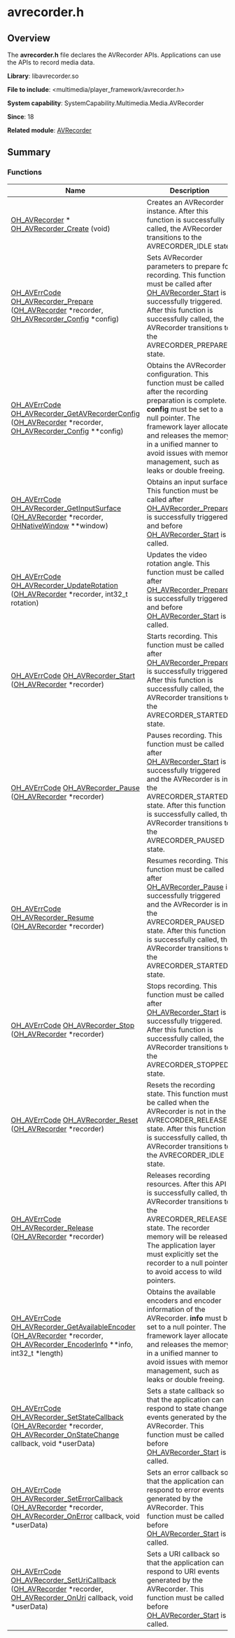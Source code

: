 # avrecorder.h


## Overview

The **avrecorder.h** file declares the AVRecorder APIs. Applications can use the APIs to record media data.

**Library**: libavrecorder.so

**File to include**: &lt;multimedia/player_framework/avrecorder.h&gt;

**System capability**: SystemCapability.Multimedia.Media.AVRecorder

**Since**: 18

**Related module**: [AVRecorder](_a_v_recorder.md)


## Summary


### Functions

| Name| Description|
| -------- | -------- |
| [OH_AVRecorder](_a_v_recorder.md#oh_avrecorder) \* [OH_AVRecorder_Create](_a_v_recorder.md#oh_avrecorder_create) (void) | Creates an AVRecorder instance. After this function is successfully called, the AVRecorder transitions to the AVRECORDER_IDLE state.|
| [OH_AVErrCode](../apis-avcodec-kit/_core.md#oh_averrcode) [OH_AVRecorder_Prepare](_a_v_recorder.md#oh_avrecorder_prepare) ([OH_AVRecorder](_a_v_recorder.md#oh_avrecorder) \*recorder, [OH_AVRecorder_Config](_o_h___a_v_recorder___config.md) \*config) | Sets AVRecorder parameters to prepare for recording. This function must be called after [OH_AVRecorder_Start](_a_v_recorder.md#oh_avrecorder_start) is successfully triggered. After this function is successfully called, the AVRecorder transitions to the AVRECORDER_PREPARED state.|
| [OH_AVErrCode](../apis-avcodec-kit/_core.md#oh_averrcode) [OH_AVRecorder_GetAVRecorderConfig](_a_v_recorder.md#oh_avrecorder_getavrecorderconfig) ([OH_AVRecorder](_a_v_recorder.md#oh_avrecorder) \*recorder, [OH_AVRecorder_Config](_o_h___a_v_recorder___config.md) \*\*config) | Obtains the AVRecorder configuration. This function must be called after the recording preparation is complete. **config** must be set to a null pointer. The framework layer allocates and releases the memory in a unified manner to avoid issues with memory management, such as leaks or double freeing.|
| [OH_AVErrCode](../apis-avcodec-kit/_core.md#oh_averrcode) [OH_AVRecorder_GetInputSurface](_a_v_recorder.md#oh_avrecorder_getinputsurface) ([OH_AVRecorder](_a_v_recorder.md#oh_avrecorder) \*recorder, [OHNativeWindow](../apis-arkgraphics2d/capi-nativewindow.md) \*\*window) | Obtains an input surface. This function must be called after [OH_AVRecorder_Prepare](_a_v_recorder.md#oh_avrecorder_prepare) is successfully triggered and before [OH_AVRecorder_Start](_a_v_recorder.md#oh_avrecorder_start) is called.|
| [OH_AVErrCode](../apis-avcodec-kit/_core.md#oh_averrcode) [OH_AVRecorder_UpdateRotation](_a_v_recorder.md#oh_avrecorder_updaterotation) ([OH_AVRecorder](_a_v_recorder.md#oh_avrecorder) \*recorder, int32_t rotation) | Updates the video rotation angle. This function must be called after [OH_AVRecorder_Prepare](_a_v_recorder.md#oh_avrecorder_prepare) is successfully triggered and before [OH_AVRecorder_Start](_a_v_recorder.md#oh_avrecorder_start) is called.|
| [OH_AVErrCode](../apis-avcodec-kit/_core.md#oh_averrcode) [OH_AVRecorder_Start](_a_v_recorder.md#oh_avrecorder_start) ([OH_AVRecorder](_a_v_recorder.md#oh_avrecorder) \*recorder) | Starts recording. This function must be called after [OH_AVRecorder_Prepare](_a_v_recorder.md#oh_avrecorder_prepare) is successfully triggered. After this function is successfully called, the AVRecorder transitions to the AVRECORDER_STARTED state.|
| [OH_AVErrCode](../apis-avcodec-kit/_core.md#oh_averrcode) [OH_AVRecorder_Pause](_a_v_recorder.md#oh_avrecorder_pause) ([OH_AVRecorder](_a_v_recorder.md#oh_avrecorder) \*recorder) | Pauses recording. This function must be called after [OH_AVRecorder_Start](_a_v_recorder.md#oh_avrecorder_start) is successfully triggered and the AVRecorder is in the AVRECORDER_STARTED state. After this function is successfully called, the AVRecorder transitions to the AVRECORDER_PAUSED state.|
| [OH_AVErrCode](../apis-avcodec-kit/_core.md#oh_averrcode) [OH_AVRecorder_Resume](_a_v_recorder.md#oh_avrecorder_resume) ([OH_AVRecorder](_a_v_recorder.md#oh_avrecorder) \*recorder) | Resumes recording. This function must be called after [OH_AVRecorder_Pause](_a_v_recorder.md#oh_avrecorder_pause) is successfully triggered and the AVRecorder is in the AVRECORDER_PAUSED state. After this function is successfully called, the AVRecorder transitions to the AVRECORDER_STARTED state.|
| [OH_AVErrCode](../apis-avcodec-kit/_core.md#oh_averrcode) [OH_AVRecorder_Stop](_a_v_recorder.md#oh_avrecorder_stop) ([OH_AVRecorder](_a_v_recorder.md#oh_avrecorder) \*recorder) | Stops recording. This function must be called after [OH_AVRecorder_Start](_a_v_recorder.md#oh_avrecorder_start) is successfully triggered. After this function is successfully called, the AVRecorder transitions to the AVRECORDER_STOPPED state.|
| [OH_AVErrCode](../apis-avcodec-kit/_core.md#oh_averrcode) [OH_AVRecorder_Reset](_a_v_recorder.md#oh_avrecorder_reset) ([OH_AVRecorder](_a_v_recorder.md#oh_avrecorder) \*recorder) | Resets the recording state. This function must be called when the AVRecorder is not in the AVRECORDER_RELEASED state. After this function is successfully called, the AVRecorder transitions to the AVRECORDER_IDLE state.|
| [OH_AVErrCode](../apis-avcodec-kit/_core.md#oh_averrcode) [OH_AVRecorder_Release](_a_v_recorder.md#oh_avrecorder_release) ([OH_AVRecorder](_a_v_recorder.md#oh_avrecorder) \*recorder) | Releases recording resources. After this API is successfully called, the AVRecorder transitions to the AVRECORDER_RELEASED state. The recorder memory will be released. The application layer must explicitly set the recorder to a null pointer to avoid access to wild pointers.|
| [OH_AVErrCode](../apis-avcodec-kit/_core.md#oh_averrcode) [OH_AVRecorder_GetAvailableEncoder](_a_v_recorder.md#oh_avrecorder_getavailableencoder) ([OH_AVRecorder](_a_v_recorder.md#oh_avrecorder) \*recorder, [OH_AVRecorder_EncoderInfo](_o_h___a_v_recorder___encoder_info.md) \*\*info, int32_t \*length) | Obtains the available encoders and encoder information of the AVRecorder. **info** must be set to a null pointer. The framework layer allocates and releases the memory in a unified manner to avoid issues with memory management, such as leaks or double freeing.|
| [OH_AVErrCode](../apis-avcodec-kit/_core.md#oh_averrcode) [OH_AVRecorder_SetStateCallback](_a_v_recorder.md#oh_avrecorder_setstatecallback) ([OH_AVRecorder](_a_v_recorder.md#oh_avrecorder) \*recorder, [OH_AVRecorder_OnStateChange](_a_v_recorder.md#oh_avrecorder_onstatechange) callback, void \*userData) | Sets a state callback so that the application can respond to state change events generated by the AVRecorder. This function must be called before [OH_AVRecorder_Start](_a_v_recorder.md#oh_avrecorder_start) is called.|
| [OH_AVErrCode](../apis-avcodec-kit/_core.md#oh_averrcode) [OH_AVRecorder_SetErrorCallback](_a_v_recorder.md#oh_avrecorder_seterrorcallback) ([OH_AVRecorder](_a_v_recorder.md#oh_avrecorder) \*recorder, [OH_AVRecorder_OnError](_a_v_recorder.md#oh_avrecorder_onerror) callback, void \*userData) | Sets an error callback so that the application can respond to error events generated by the AVRecorder. This function must be called before [OH_AVRecorder_Start](_a_v_recorder.md#oh_avrecorder_start) is called.|
| [OH_AVErrCode](../apis-avcodec-kit/_core.md#oh_averrcode) [OH_AVRecorder_SetUriCallback](_a_v_recorder.md#oh_avrecorder_seturicallback) ([OH_AVRecorder](_a_v_recorder.md#oh_avrecorder) \*recorder, [OH_AVRecorder_OnUri](_a_v_recorder.md#oh_avrecorder_onuri) callback, void \*userData) | Sets a URI callback so that the application can respond to URI events generated by the AVRecorder. This function must be called before [OH_AVRecorder_Start](_a_v_recorder.md#oh_avrecorder_start) is called.|

 <!--no_check--> 